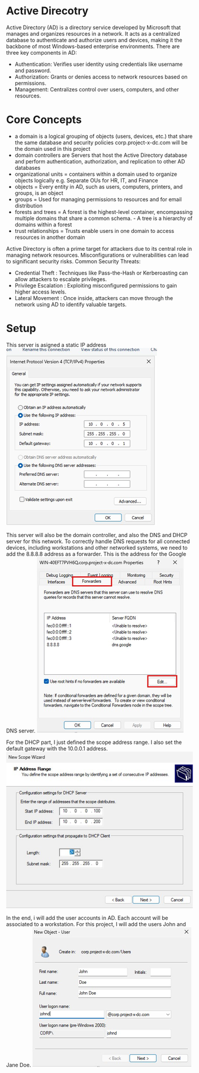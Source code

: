 # Active Direcotry

Active Directory (AD) is a directory service developed by Microsoft that manages and organizes resources in a network. It acts as a centralized database to authenticate and authorize users and devices, making it the backbone of most Windows-based enterprise environments.
There are three key components in AD:
- Authentication: Verifies user identity using credentials like username and password.
- Authorization: Grants or denies access to network resources based on permissions.
- Management: Centralizes control over users, computers, and other resources.

# Core Concepts
- a domain is a logical grouping of objects (users, devices, etc.) that share the same database and security policies
corp.project-x-dc.com will be the domain used in this project
- domain controllers are Servers that host the Active Directory database and perform authentication, authorization, and replication to other AD databases
- organizational units = containers within a domain used to organize objects logically
e.g. Separate OUs for HR, IT, and Finance
- objects = Every entity in AD, such as users, computers, printers, and groups, is an object
- groups = Used for managing permissions to resources and for email distribution
- forests and trees = A forest is the highest-level container, encompassing multiple domains that share a common schema. - A tree is a hierarchy of domains within a forest
- trust relationships = Trusts enable users in one domain to access resources in another domain

Active Directory is often a prime target for attackers due to its central role in managing network resources. Misconfigurations or vulnerabilities can lead to significant security risks.
Common Security Threats:
- Credential Theft : Techniques like Pass-the-Hash or Kerberoasting can allow attackers to escalate privileges.
- Privilege Escalation : Exploiting misconfigured permissions to gain higher access levels.
- Lateral Movement : Once inside, attackers can move through the network using AD to identify valuable targets.

# Setup

This server is asigned a static IP address
![image](images/image6.png)

This server will also be the domain controller, and also the DNS and DHCP server for this network.
To correctly handle DNS requests for all connected devices, including workstations and other networked systems, we need to add the 8.8.8.8 address as a forwarder. This is the address for the Google DNS server.
![image](images/image7.png)

For the DHCP part, I just defined the scope address range. I also set the default gateway with the 10.0.0.1 address.
![image](images/image8.png)

In the end, i will add the user accounts in AD. Each account will be associated to a workstation.
For this project, I will add the users John and Jane Doe.
![image](images/image9.png)
